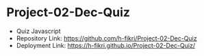 # Project-02-Dec-Quiz
- Quiz Javascript
- Repository Link: https://github.com/h-fikri/Project-02-Dec-Quiz
- Deployment Link: https://h-fikri.github.io/Project-02-Dec-Quiz/
